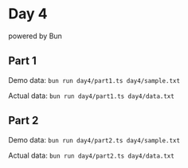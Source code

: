 # Day 4

powered by Bun

## Part 1

Demo data: `bun run day4/part1.ts day4/sample.txt`

Actual data: `bun run day4/part1.ts day4/data.txt`

## Part 2

Demo data: `bun run day4/part2.ts day4/sample.txt`

Actual data: `bun run day4/part2.ts day4/data.txt`